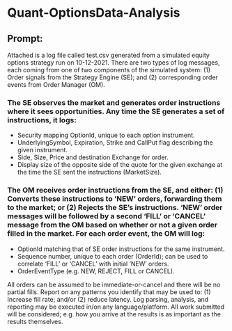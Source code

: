 # Quant-OptionsData-Analysis

## Prompt:
Attached is a log file called test.csv generated from a simulated equity options strategy run on 10-12-2021. There are two types of log messages, each coming from one of two components of the simulated system: (1) Order signals from the Strategy Engine (SE); and (2) corresponding order events from Order Manager (OM).

### The SE observes the market and generates order instructions where it sees opportunities. Any time the SE generates a set of instructions, it logs:
* Security mapping OptionId, unique to each option instrument.
* UnderlyingSymbol, Expiration, Strike and CallPut flag describing the given instrument.
* Side, Size, Price and destination Exchange for order.
* Display size of the opposite side of the quote for the given exchange at the time the SE sent the instructions (MarketSize).
### The OM receives order instructions from the SE, and either: (1) Converts these instructions to ‘NEW’ orders, forwarding them to the market; or (2) Rejects the SE’s instructions. ‘NEW’ order messages will be followed by a second ‘FILL’ or ‘CANCEL’ message from the OM based on whether or not a given order filled in the market. For each order event, the OM will log:
* OptionId matching that of SE order instructions for the same instrument.
* Sequence number, unique to each order (OrderId); can be used to correlate ‘FILL’ or ‘CANCEL’ with initial ‘NEW’ orders.
* OrderEventType (e.g. NEW, REJECT, FILL or CANCEL).

All orders can be assumed to be immediate-or-cancel and there will be no partial fills.
Report on any patterns you identify that may be used to: (1) Increase fill rate; and/or (2) reduce latency. Log parsing, analysis, and reporting may be executed in/on any language/platform. All work submitted will be considered; e.g. how you arrive at the results is as important as the results themselves. 
